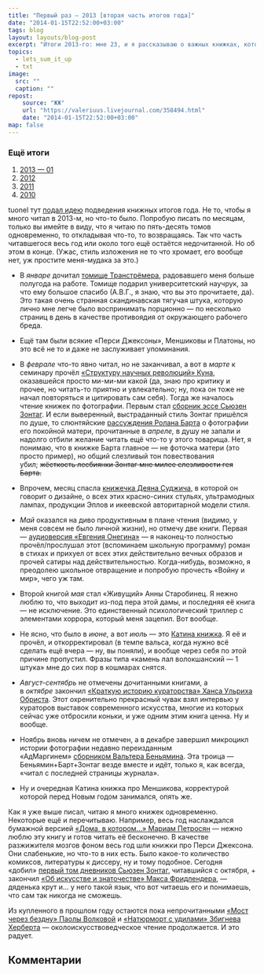 ```yaml
---
title: "Первый раз — 2013 [вторая часть итогов года]"
date: "2014-01-15T22:52:00+03:00"
tags: blog
layout: layouts/blog-post
excerpt: "Итоги 2013-го: мне 23, и я рассказываю о важных книжках, которые прочитал в этом году"
topics:
  - lets_sum_it_up
  - txt
image:
  src: ""
  caption: ""
repost:
    source: "ЖЖ"
    url: "https://valeriuus.livejournal.com/358494.html"
    date: "2014-01-15T22:52:00+03:00"
map: false
---
```


### Ещё итоги

1. [2013 — 01](/blog/2013-12-12-lets_sum_it_up-01/)
1. [2012](/blog/2012-12-20-lets-sum-it-up/)
1. [2011](/blog/2011-12-30-lets-sum-it-up/)
1. [2010](/blog/2010-12-25-lets-sum-it-up/)

tuonel тут [подал идею](https://www.livelib.ru/story/7162-dvenadtsat-mesyatsev) подведения книжных итогов года. Не то, чтобы я много читал в 2013-м, но что-то было. Попробую писать по месяцам, только вы имейте в виду, что я читаю по пять-десять томов одновременно, то откладывая что-то, то возвращаясь. Так что часть читавшегося весь год или около того ещё остаётся недочитанной. Но об этом в конце. (Ужас, стиль изложения не то что хромает, его вообще нет, уж простите меня-мудака за это.)  
  
* В _январе_ дочитал [томище Транстрёмера](https://www.livelib.ru/book/1000555979-stihi-i-proza-tumas-transtrjomer), радовавшего меня больше полугода на работе. Томище подарил университетский научрук, за что ему большое спасибо (А.В.Г., я знаю, что вы это прочитаете, да). Это такая очень странная скандинавская тягучая штука, которую лично мне легче было воспринимать порционно — по несколько страниц в день в качестве противоядия от окружающего рабочего бреда.

* Ещё там были всякие «Перси Джексоны», Меншиковы и Платоны, но это всё не то и даже не заслуживает упоминания.

* В _феврале_ что-то явно читал, но не заканчивал, а вот в _марте_ к семинару прочёл [«Структуру научных революций» Куна](https://www.livelib.ru/book/1000410317-struktura-nauchnyh-revolyutsij-tomas-kun), оказавшейся просто ми-ми-ми какой (да, знаю про критику и прочее, но читать-то приятно и увлекательно; ну, пока он тоже не начал повторяться и цитировать сам себя). Тогда же началось чтение книжек по фотографии. Первым стал [сборник эссе Сьюзен Зонтаг](https://www.livelib.ru/book/1000625600-o-fotografii-syuzen-sontag). И если выверенный, выстраданный стиль Зонтаг пришёлся по душе, то слюнтяйские [рассуждения Ролана Барта](https://www.livelib.ru/book/1000485934-camera-lucida-kommentarij-k-fotografii-rolan-bart) о фотографии его покойной матери, прочитанные в _апреле,_ в душу не запали и надолго отбили желание читать ещё что-то у этого товарища. Нет, я понимаю, что в книжке Барта главное — не фоточка матери (это просто пример), но общий слезливый тон повествования убил; ~~жёсткость лесбиянки Зонтаг мне милее слезливости гея Барта.~~

* Впрочем, месяц спасла [книжечка Деяна Суджича](https://www.livelib.ru/book/1000652155-yazyk-veschej-deyan-sudzhich), в которой он говорит о дизайне, о всех этих красно-синих стульях, ультрамодных лампах, продукции Эплов и икеевской авторитарной модели стиля.  

* _Май_ оказался на диво продуктивным в плане чтения (видимо, у меня совсем не было личной жизни), но отмечу две книги. Первая — [аудиоверсия «Евгения Онегина»](https://www.livelib.ru/book/1000487252-evgenij-onegin-audiospektakl-aleksandr-pushkin) — я наконец-то полностью прочёл/прослушал этот (вспоминаем школьную программу) роман в стихах и прихуел от всех этих действительно вечных образов и прочей сатиры над действительностью. Когда-нибудь, возможно, я преодолею школьное отвращение и попробую прочесть «Войну и мир», чего уж там.  

* Второй книгой _мая_ стал «Живущий» Анны Старобинец. Я нежно люблю то, что выходит из-под пера этой дамы, и последняя её книга — не исключение. Это единственный психологический триллер с элементами хоррора, который меня зацепил. Вот вообще.  

* Не ясно, что было в _июне,_ а вот _июль_ — это [Катина книжка](https://www.livelib.ru/book/1000778031-sledstvennoe-delo-i-ssylka-ad-menshikova-17271729-gg-issledovanie-i-dokumenty-ekaterina-andreeva). Я её и прочёл, и откорректировал (в темпе вальса, когда нужно всё сделать ещё вчера — ну, вы поняли), и вообще через себя по этой причине пропустил. Фразы типа «камень лал волокшанский — 1 штука» мне до сих пор в кошмарах снятся.  

* _Август-сентябрь_ не отмечены дочитанными книгами, а в _октябре_ закончил [«Краткую историю кураторства» Ханса Ульриха Обриста](https://www.livelib.ru/book/1000583942-kratkaya-istoriya-kuratorstva-hans-ulrih-obrist). Этот охренительно прекрасный чувак взял интервью у кураторов выставок современного искусства, многие из которых сейчас уже отбросили коньки, и уже одним этим книга ценна. Ну и вообще.  

* Ноябрь вновь ничем не отмечен, а в декабре завершил микроцикл истории фотографии недавно переизданным «АдМаргинем» [сборником Вальтера Беньямина](https://www.livelib.ru/book/1000761439-kratkaya-istoriya-fotografii-valter-benyamin). Эта троица — Беньямин+Барт+Зонтаг везде вместе и идёт, только я, как всегда, «читал с последней страницы журнала».  

* Ну и очередная Катина книжка про Меншикова, корректурой которой перед Новым годом занимался, опять же.  
  
Как я уже выше писал, читаю я много книжек одновременно. Некоторые ещё и перечитываю. Например, весь год наслаждался бумажной версией [«Дома, в котором…» Мариам Петросян](https://www.livelib.ru/book/1000322337-dom-v-kotorom-mariam-petrosyan) — нежно люблю эту книгу и готов читать её бесконечно. В качестве разжижителя мозгов фоном весь год шли книжки про Перси Джексона. Они слабенькие, но что-то в них есть. Было какое-то количество комиксов, литературы к диссеру, ну и тому подобное. Сегодня «добил» [первый том дневников Сьюзен Зонтаг](https://www.livelib.ru/book/1000913373-soznanie-prikovannoe-k-ploti-dnevniki-i-zapisnye-knizhki-19641980-syuzen-sontag), читавшийся с октября, + закончил [«Об искусстве и знаточестве» Макса Фридлендера](https://www.livelib.ru/book/1000710706-ob-iskusstve-i-znatochestve-maks-fridlender), — дяденька крут и… у него такой язык, что вот читаешь его и понимаешь, что сам так никогда не сможешь.  
  
Из купленного в прошлом году остаются пока непрочитанными [«Мост через бездну» Паолы Волковой](https://www.livelib.ru/book/1000542624-most-cherez-bezdnu-kniga-1-paola-volkova) и [«Натюрморт с удилами» Збигнева Херберта](https://www.livelib.ru/book/1000709136-natyurmort-s-udilami-zbignev-herbert) — околоискусствоведческое чтение продолжается. И это радует.

## Комментарии

 <div data-lj-comment-embed="valeriuus--358494--1041502" data-domain="valeriuus.livejournal.com" data-journal="valeriuus" data-post-id="358494" data-comment-id="1041502" ></div> <script async src="https://l-stat.livejournal.net/js/??sdk.js?v=2"></script> 

 <div data-lj-comment-embed="valeriuus--358494--1041758" data-domain="valeriuus.livejournal.com" data-journal="valeriuus" data-post-id="358494" data-comment-id="1041758" ></div> <script async src="https://l-stat.livejournal.net/js/??sdk.js?v=2"></script> 

 <div data-lj-comment-embed="valeriuus--358494--1042014" data-domain="valeriuus.livejournal.com" data-journal="valeriuus" data-post-id="358494" data-comment-id="1042014" ></div> <script async src="https://l-stat.livejournal.net/js/??sdk.js?v=2"></script> 

 <div data-lj-comment-embed="valeriuus--358494--1043294" data-domain="valeriuus.livejournal.com" data-journal="valeriuus" data-post-id="358494" data-comment-id="1043294" ></div> <script async src="https://l-stat.livejournal.net/js/??sdk.js?v=2"></script> 

